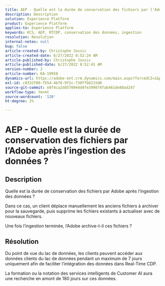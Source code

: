 ```yaml
---
title: AEP - Quelle est la durée de conservation des fichiers par l’Adobe après l’ingestion des données ?
description: Description
solution: Experience Platform
product: Experience Platform
applies-to: Experience Platform
keywords: KCS, AEP, RTCDP, conservation des données, ingestion
resolution: Resolution
internal-notes: null
bug: false
article-created-by: Christophe Jossic
article-created-date: 6/27/2022 8:52:24 AM
article-published-by: Christophe Jossic
article-published-date: 6/27/2022 8:52:41 AM
version-number: 2
article-number: KA-19958
dynamics-url: https://adobe-ent.crm.dynamics.com/main.aspx?forceUCI=1&pagetype=entityrecord&etn=knowledgearticle&id=f1792875-f6f5-ec11-bb3d-000d3a5b0082
exl-id: c8332f00-f554-4b76-9f2c-730ffb6215d0
source-git-commit: e8f4ca2dd578944d4fe399074fab461de88ad247
workflow-type: tm+mt
source-wordcount: '120'
ht-degree: 2%

---
```


# AEP - Quelle est la durée de conservation des fichiers par l’Adobe après l’ingestion des données ?

## Description


Quelle est la durée de conservation des fichiers par Adobe après l’ingestion des données ?

Dans ce cas, un client déplace manuellement les anciens fichiers à archiver pour la sauvegarde, puis supprime les fichiers existants à actualiser avec de nouveaux fichiers.

Une fois l’ingestion terminée, l’Adobe archive-t-il ces fichiers ?




## Résolution


Du point de vue du lac de données, les clients peuvent accéder aux données clients du lac de données pendant un maximum de 7 jours uniquement afin de faciliter l’intégration des données dans Real-Time CDP.

La formation ou la notation des services intelligents de Customer AI aura une recherche en amont de 180 jours sur ces données.

